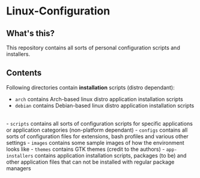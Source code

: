 # Linux-Configuration

## What's this?

This repository contains all sorts of personal configuration scripts and installers.

## Contents

Following directories contain <b>installation</b> scripts (distro dependant):
- <code>arch</code> contains Arch-based linux distro application installation scripts
- <code>debian</code> contains Debian-based linux distro application installation scripts
<br>
- <code>scripts</code> contains all sorts of configuration scripts for specific applications or application categories (non-platform dependant)
- <code>configs</code> contains all sorts of configuration files for extensions, bash profiles and various other settings
- <code>images</code> contains some sample images of how the environment looks like
- <code>themes</code> contains GTK themes (credit to the authors)
- <code>app-installers</code> contains application installation scripts, packages (to be) and other application files that can not be installed with regular package managers
